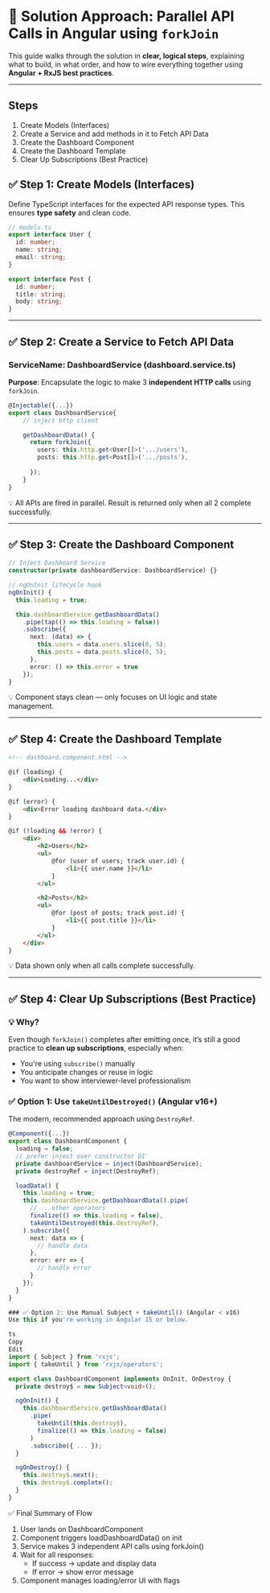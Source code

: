 # 🧭 Solution Approach: Parallel API Calls in Angular using `forkJoin`

This guide walks through the solution in **clear, logical steps**, explaining what to build, in what order, and how to wire everything together using **Angular + RxJS best practices**.

---

## Steps
1. Create Models (Interfaces)
2. Create a Service and add methods in it to Fetch API Data
3. Create the Dashboard Component
4. Create the Dashboard Template
5. Clear Up Subscriptions (Best Practice)


## ✅ Step 1: Create Models (Interfaces)

Define TypeScript interfaces for the expected API response types. This ensures **type safety** and clean code.

```ts
// models.ts
export interface User {
  id: number;
  name: string;
  email: string;
}

export interface Post {
  id: number;
  title: string;
  body: string;
}
```
___

## ✅ Step 2: Create a Service to Fetch API Data
###   ServiceName: DashboardService (dashboard.service.ts)
**Purpose**: Encapsulate the logic to make 3 **independent HTTP calls** using `forkJoin`.

```ts
@Injectable({...})
export class DashboardService{
    // inject http client

    getDashboardData() {
      return forkJoin({
        users: this.http.get<User[]>('.../users'),
        posts: this.http.get<Post[]>('.../posts'),
         
      });
    }
}
```
💡 All APIs are fired in parallel. Result is returned only when all 2 complete successfully.

---

## ✅ Step 3: Create the Dashboard Component

```ts
// Inject Dashboard Service
constructor(private dashboardService: DashboardService) {}

// ngOnInit lifecycle hook
ngOnInit() {
  this.loading = true;

  this.dashboardService.getDashboardData()
    .pipe(tap(() => this.loading = false))
    .subscribe({
      next: (data) => {
        this.users = data.users.slice(0, 5);
        this.posts = data.posts.slice(0, 5);
      },
      error: () => this.error = true
    });
}

```
💡 Component stays clean — only focuses on UI logic and state management.

---

## ✅ Step 4: Create the Dashboard Template

```html
<!-- dashboard.component.html -->

@if (loading) {
    <div>Loading...</div>
}

@if (error) {
    <div>Error loading dashboard data.</div>
}

@if (!loading && !error) {
    <div>
        <h2>Users</h2>
        <ul>
            @for (user of users; track user.id) {
                <li>{{ user.name }}</li>
            }
        </ul>

        <h2>Posts</h2>
        <ul>
            @for (post of posts; track post.id) {
                <li>{{ post.title }}</li>
            }
        </ul>
    </div>
}
```
💡 Data shown only when all calls complete successfully.

---

## ✅ Step 4: Clear Up Subscriptions (Best Practice)

### 💡 Why?
Even though `forkJoin()` completes after emitting once, it’s still a good practice to **clean up subscriptions**, especially when:
- You're using `subscribe()` manually
- You anticipate changes or reuse in logic
- You want to show interviewer-level professionalism



### ✅ Option 1: Use `takeUntilDestroyed()` (Angular v16+)

The modern, recommended approach using `DestroyRef`.

```ts
@Component({...})
export class DashboardComponent {
  loading = false;
  // prefer inject over constructor DI
  private dashboardService = inject(DashboardService);
  private destroyRef = inject(DestroyRef);

  loadData() {
    this.loading = true;
    this.dashboardService.getDashboardData().pipe(
      // ...other operators
      finalize(() => this.loading = false),
      takeUntilDestroyed(this.destroyRef),
    ).subscribe({
      next: data => {
        // handle data
      },
      error: err => {
        // handle error
      }
    });
  }
}

### ✅ Option 2: Use Manual Subject + takeUntil() (Angular < v16)
Use this if you're working in Angular 15 or below.

ts
Copy
Edit
import { Subject } from 'rxjs';
import { takeUntil } from 'rxjs/operators';

export class DashboardComponent implements OnInit, OnDestroy {
  private destroy$ = new Subject<void>();

  ngOnInit() {
    this.dashboardService.getDashboardData()
      .pipe(
        takeUntil(this.destroy$),
        finalize(() => this.loading = false)
      )
      .subscribe({ ... });
  }

  ngOnDestroy() {
    this.destroy$.next();
    this.destroy$.complete();
  }
}

```

✅ Final Summary of Flow 
  1. User lands on DashboardComponent
  2. Component triggers loadDashboardData() on init
  3. Service makes 3 independent API calls using forkJoin()
  4. Wait for all responses:
     - If success → update and display data
     - If error → show error message
  5. Component manages loading/error UI with flags